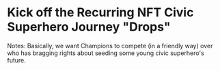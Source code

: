 # Kick off the Recurring NFT Civic Superhero Journey "Drops"

Notes: Basically, we want Champions to compete (in a friendly way) over who has bragging rights about seeding some young civic superhero's future.